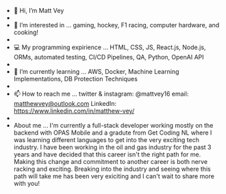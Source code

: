 - 👋 Hi, I’m Matt Vey  
-  
- 👀 I’m interested in ... gaming, hockey, F1 racing, computer hardware, and cooking!   
-   
- 💻 My programming expirience ... HTML, CSS, JS, React.js, Node.js, ORMs, automated testing, CI/CD Pipelines, QA, Python, OpenAI API  
- 
- 🌱 I’m currently learning ... AWS, Docker, Machine Learning Implementations, DB Protection Techniques
- 
- 📫 How to reach me ... twitter & instagram: @mattvey16 email: matthewvey@outlook.com LinkedIn: https://www.linkedin.com/in/matthew-vey/
- 
- About me ... I'm currently a full-stack developer working mostly on the backend with OPAS Mobile and a gradute from Get Coding NL where I was learning different languages to get into the very exciting tech industry. I have been working in the oil and gas industry for the past 3 years and have decided that this career isn't the right path for me. Making this change and commitment to another career is both nerve racking and exciting. Breaking into the industry and seeing where this path will take me has been very exiciting and I can't wait to share more with you!
